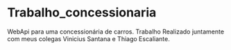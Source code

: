 # Trabalho_concessionaria
WebApi para uma concessionária de carros.
Trabalho Realizado juntamente com meus colegas Vinicius Santana e Thiago Escaliante.
